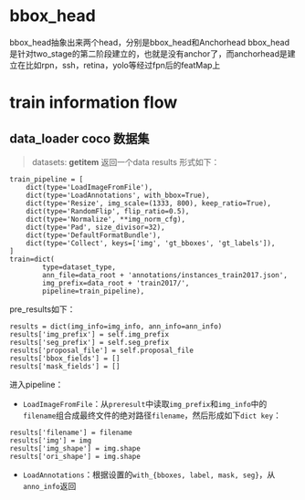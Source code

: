 # bbox_head
bbox_head抽象出来两个head，分别是bbox_head和Anchorhead
bbox_head 是针对two_stage的第二阶段建立的，也就是没有anchor了，而anchorhead是建立在比如rpn，ssh，retina，yolo等经过fpn后的featMap上


# train information flow

## data_loader coco 数据集
> datasets: __getitem__ 返回一个data results 形式如下：
```
train_pipeline = [
    dict(type='LoadImageFromFile'),
    dict(type='LoadAnnotations', with_bbox=True),
    dict(type='Resize', img_scale=(1333, 800), keep_ratio=True),
    dict(type='RandomFlip', flip_ratio=0.5),
    dict(type='Normalize', **img_norm_cfg),
    dict(type='Pad', size_divisor=32),
    dict(type='DefaultFormatBundle'),
    dict(type='Collect', keys=['img', 'gt_bboxes', 'gt_labels']),
]
train=dict(
        type=dataset_type,
        ann_file=data_root + 'annotations/instances_train2017.json',
        img_prefix=data_root + 'train2017/',
        pipeline=train_pipeline),
```
pre_results如下：
```
results = dict(img_info=img_info, ann_info=ann_info)
results['img_prefix'] = self.img_prefix
results['seg_prefix'] = self.seg_prefix
results['proposal_file'] = self.proposal_file
results['bbox_fields'] = []
results['mask_fields'] = []
```
进入pipeline：
- `LoadImageFromFile`：从`preresult`中读取`img_prefix`和`img_info`中的`filename`组合成最终文件的绝对路径`filename`，然后形成如下`dict key`：
```
results['filename'] = filename
results['img'] = img
results['img_shape'] = img.shape
results['ori_shape'] = img.shape
```
- `LoadAnnotations`：根据设置的`with_{bboxes, label, mask, seg}`，从`anno_info`返回


